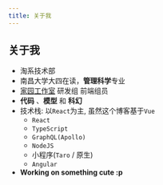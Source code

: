 ```yaml
---
title: 关于我
---
```


## 关于我

- 淘系技术部
- 南昌大学大四在读，**管理科学**专业
- [家园工作室](https://team.ncuos.com/) 研发组 前端组员
- **代码** 、**模型** 和 **科幻**
- 技术栈: 以`React`为主, 虽然这个博客基于`Vue`
  - `React`
  - `TypeScript`
  - `GraphQL(Apollo)`
  - `NodeJS`
  - 小程序(`Taro` / 原生)
  - `Angular`
- **Working on something cute :p**

